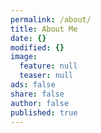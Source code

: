 ```yaml
---
permalink: /about/
title: About Me
date: {}
modified: {}
image:
  feature: null
  teaser: null
ads: false
share: false
author: false
published: true
---
```

